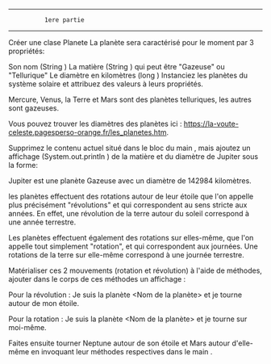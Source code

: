 *****************************************************************************************
              1ere partie
*****************************************************************************************


Créer une clase Planete
La planète sera caractérisé pour le moment par 3 propriétés:

Son nom (String )
La matière (String ) qui peut être "Gazeuse" ou "Tellurique"
Le diamètre en kilomètres (long )
Instanciez les planètes du système solaire et attribuez des valeurs à leurs propriétés.

Mercure, Venus, la Terre et Mars sont des planètes telluriques, les autres sont gazeuses.

Vous pouvez trouver les diamètres des planètes ici :  https://la-voute-celeste.pagesperso-orange.fr/les_planetes.htm.

Supprimez le contenu actuel situé dans le bloc du main , mais ajoutez un affichage (System.out.println ) de la matière et du diamètre de Jupiter sous la forme:

Jupiter est une planète Gazeuse avec un diamètre de 142984 kilomètres.


les planètes effectuent des rotations autour de leur étoile que l'on appelle plus précisément "révolutions" et qui correspondent au sens stricte aux années. En effet, une révolution de la terre autour du soleil correspond à une année terrestre.

Les planètes effectuent également des rotations sur elles-même, que l'on appelle tout simplement "rotation", et qui correspondent aux journées. Une rotations de la terre sur elle-même correspond à une journée terrestre.

Matérialiser ces 2 mouvements (rotation et révolution) à l'aide de méthodes, ajouter dans le corps de ces méthodes un affichage :

Pour la révolution : Je suis la planète <Nom de la planète> et je tourne autour de mon étoile.

Pour la rotation : Je suis la planète <Nom de la planète> et je tourne sur moi-même.



Faites ensuite tourner Neptune autour de son étoile et Mars autour d'elle-même en invoquant leur méthodes respectives dans le main .
         
